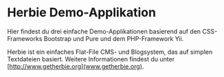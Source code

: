 Herbie Demo-Applikation
=======================

Hier findest du drei einfache Demo-Applikationen basierend auf den CSS-Frameworks Bootstrap und Pure und dem PHP-Framework Yii.

Herbie ist ein einfaches Flat-File CMS- und Blogsystem, das auf simplen Textdateien basiert. Weitere Informationen findest du unter [http://www.getherbie.org](www.getherbie.org).
